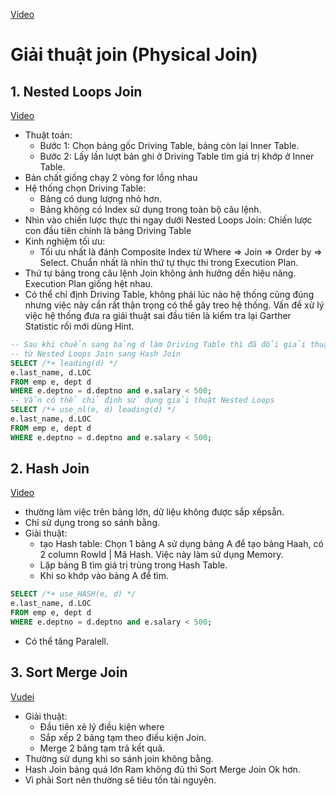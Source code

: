 [Video](https://wecommit.com.vn/courses/chuong-trinh-dao-tao-toi-uu-co-so-du-lieu-cao-cap/lesson/hieu-ro-ban-chat-hoat-dong-cua-join-sql/)

# Giải thuật join (Physical Join)

## 1. Nested Loops Join

[Video](https://wecommit.com.vn/courses/chuong-trinh-dao-tao-toi-uu-co-so-du-lieu-cao-cap/lesson/phan-tich-chi-tiet-giai-thuat-phan-1/)

- Thuật toán:
  - Bước 1: Chọn bảng gốc Driving Table, bảng còn lại Inner Table.
  - Bước 2: Lấy lần lượt bản ghi ở Driving Table tìm giá trị khớp ở Inner Table.
- Bản chất giống chạy 2 vòng for lồng nhau
- Hệ thống chọn Driving Table:
  - Bảng có dung lượng nhỏ hơn.
  - Bảng không có Index sử dụng trong toàn bộ câu lệnh.
- Nhìn vào chiến lược thực thi ngay dưới Nested Loops Join: Chiến lược con đầu tiên chính là bảng Driving Table
- Kinh nghiệm tối ưu:
  - Tối ưu nhất là đánh Composite Index từ Where => Join => Order by => Select. Chuẩn nhất là nhìn thứ tự thực thi trong Execution Plan.
- Thứ tự bảng trong câu lệnh Join không ảnh hưởng dến hiệu năng. Execution Plan giống hệt nhau.
- Có thể chỉ định Driving Table, không phải lúc nào hệ thống cũng đúng nhưng việc này cần rất thận trọng có thể gây treo hệ thống. Vấn đề xử lý việc hệ thống đưa ra giải thuật sai đầu tiên là kiểm tra lại Garther Statistic rối mới dùng Hint.

``` SQL
-- Sau khi chuển sang bảng d làm Driving Table thì đã đổi giải thuật
-- từ Nested Loops Join sang Hash Join
SELECT /*+ leading(d) */
e.last_name, d.LOC
FROM emp e, dept d
WHERE e.deptno = d.deptno and e.salary < 500;
-- Vẫn có thể chỉ định sử dụng giải thuật Nested Loops
SELECT /*+ use_nl(e, d) leading(d) */
e.last_name, d.LOC
FROM emp e, dept d
WHERE e.deptno = d.deptno and e.salary < 500;
```

## 2. Hash Join

[Video](https://wecommit.com.vn/courses/chuong-trinh-dao-tao-toi-uu-co-so-du-lieu-cao-cap/lesson/phan-tich-chi-tiet-giai-thuat-phan-2/)

- thường làm việc trên bảng lớn, dữ liệu không được sắp xếpsẵn.
- Chỉ sử dụng trong so sánh bằng.
- Giải thuật:
  - tạo Hash table: Chọn 1 bảng A sử dụng bảng A để tạo bảng Haah, có 2 column RowId | Mã Hash. Việc này làm sử dụng Memory.
  - Lặp bảng B tìm giá trị trùng trong Hash Table.
  - Khi so khớp vào bảng A để tìm.

``` SQL
SELECT /*+ use_HASH(e, d) */
e.last_name, d.LOC
FROM emp e, dept d
WHERE e.deptno = d.deptno and e.salary < 500;
```

- Có thể tăng Paralell.

## 3. Sort Merge Join

[Vudei](https://wecommit.com.vn/courses/chuong-trinh-dao-tao-toi-uu-co-so-du-lieu-cao-cap/lesson/phan-tich-chi-tiet-giai-thuat-phan-3/)

- Giải thuật:
  - Đầu tiên xẻ lý điều kiện where
  - Sắp xếp 2 bảng tạm theo điều kiện Join.
  - Merge 2 bảng tạm trả kết quả.
- Thường sử dụng khi so sánh join không bằng.
- Hash Join bảng quá lớn Ram không đủ thì Sort Merge Join Ok hơn.
- Vì phải Sort nên thường sẽ tiêu tốn tài nguyên.
